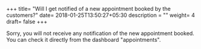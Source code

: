 +++
title= "Will I get notified of a new appointment booked by the customers?"
date= 2018-01-25T13:50:27+05:30
description = ""
weight= 4 
draft= false
+++


Sorry, you will not receive any notification of the new appointment booked. You can check it directly from the dashboard "appointments".



